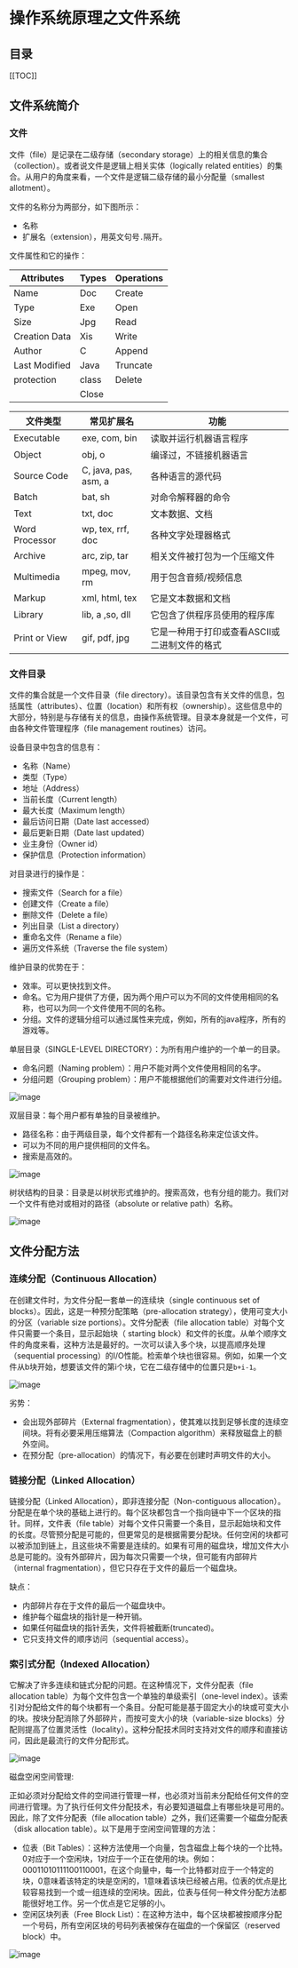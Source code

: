 # 操作系统原理之文件系统

<Badges :content="[{type: 'tip', text:'操作系统原理'}]" />

## 目录

[[TOC]]

## 文件系统简介

### 文件

文件（file）是记录在二级存储（secondary storage）上的相关信息的集合（collection）。或者说文件是逻辑上相关实体（logically related entities）的集合。从用户的角度来看，一个文件是逻辑二级存储的最小分配量（smallest allotment）。

文件的名称分为两部分，如下图所示：

- 名称
- 扩展名（extension），用英文句号`.`隔开。

文件属性和它的操作：

| Attributes    | Types | Operations |
| ------------- | ----- | ---------- |
| Name          | Doc   | Create     |
| Type          | Exe   | Open       |
| Size          | Jpg   | Read       |
| Creation Data | Xis   | Write      |
| Author        | C     | Append     |
| Last Modified | Java  | Truncate   |
| protection    | class | Delete     |
|               | Close |            |

| 文件类型       | 常见扩展名           | 功能                                          |
| -------------- | -------------------- | --------------------------------------------- |
| Executable     | exe, com, bin        | 读取并运行机器语言程序                        |
| Object         | obj, o               | 编译过，不链接机器语言                        |
| Source Code    | C, java, pas, asm, a | 各种语言的源代码                              |
| Batch          | bat, sh              | 对命令解释器的命令                            |
| Text           | txt, doc             | 文本数据、文档                                |
| Word Processor | wp, tex, rrf, doc    | 各种文字处理器格式                            |
| Archive        | arc, zip, tar        | 相关文件被打包为一个压缩文件                  |
| Multimedia     | mpeg, mov, rm        | 用于包含音频/视频信息                         |
| Markup         | xml, html, tex       | 它是文本数据和文档                            |
| Library        | lib, a ,so, dll      | 它包含了供程序员使用的程序库                  |
| Print or View  | gif, pdf, jpg        | 它是一种用于打印或查看ASCII或二进制文件的格式 |

### 文件目录

文件的集合就是一个文件目录（file directory）。该目录包含有关文件的信息，包括属性（attributes）、位置（location）和所有权（ownership）。这些信息中的大部分，特别是与存储有关的信息，由操作系统管理。目录本身就是一个文件，可由各种文件管理程序（file management routines）访问。

设备目录中包含的信息有：

- 名称（Name）
- 类型（Type）
- 地址（Address）
- 当前长度（Current length）
- 最大长度（Maximum length）
- 最后访问日期（Date last accessed）
- 最后更新日期（Date last updated）
- 业主身份（Owner id）
- 保护信息（Protection information）

对目录进行的操作是：

- 搜索文件（Search for a file）
- 创建文件（Create a file）
- 删除文件（Delete a file）
- 列出目录（List a directory）
- 重命名文件（Rename a file）
- 遍历文件系统（Traverse the file system）

维护目录的优势在于：

- 效率。可以更快找到文件。
- 命名。它为用户提供了方便，因为两个用户可以为不同的文件使用相同的名称，也可以为同一个文件使用不同的名称。
- 分组。文件的逻辑分组可以通过属性来完成，例如，所有的java程序，所有的游戏等。

单层目录（SINGLE-LEVEL DIRECTORY）：为所有用户维护的一个单一的目录。

- 命名问题（Naming problem）：用户不能对两个文件使用相同的名字。
- 分组问题（Grouping problem）：用户不能根据他们的需要对文件进行分组。

![image](https://cdn.staticaly.com/gh/jonsam-ng/image-hosting@master/2022/image.5vqb87ixk140.webp)

双层目录：每个用户都有单独的目录被维护。

- 路径名称：由于两级目录，每个文件都有一个路径名称来定位该文件。
- 可以为不同的用户提供相同的文件名。
- 搜索是高效的。

![image](https://cdn.staticaly.com/gh/jonsam-ng/image-hosting@master/2022/image.6dvmc8qfews0.webp)

树状结构的目录：目录是以树状形式维护的。搜索高效，也有分组的能力。我们对一个文件有绝对或相对的路径（absolute or relative path）名称。

![image](https://cdn.staticaly.com/gh/jonsam-ng/image-hosting@master/2022/image.47skkxb8u3s0.webp)

## 文件分配方法

### 连续分配（Continuous Allocation）

在创建文件时，为文件分配一套单一的连续块（single continuous set of blocks）。因此，这是一种预分配策略（pre-allocation strategy），使用可变大小的分区（variable size portions）。文件分配表（file allocation table）对每个文件只需要一个条目，显示起始块（ starting block）和文件的长度。从单个顺序文件的角度来看，这种方法是最好的。一次可以读入多个块，以提高顺序处理（sequential processing）的I/O性能。检索单个块也很容易。例如，如果一个文件从b块开始，想要该文件的第i个块，它在二级存储中的位置只是`b+i-1`。

![image](https://cdn.staticaly.com/gh/jonsam-ng/image-hosting@master/2022/image.6dp0uezeilc0.webp)

劣势：

- 会出现外部碎片（External fragmentation），使其难以找到足够长度的连续空间块。将有必要采用压缩算法（Compaction algorithm）来释放磁盘上的额外空间。
- 在预分配（pre-allocation）的情况下，有必要在创建时声明文件的大小。

### 链接分配（Linked Allocation）

链接分配（Linked Allocation），即非连接分配（Non-contiguous allocation）。分配是在单个块的基础上进行的。每个区块都包含一个指向链中下一个区块的指针。同样，文件表（file table）对每个文件只需要一个条目，显示起始块和文件的长度。尽管预分配是可能的，但更常见的是根据需要分配块。任何空闲的块都可以被添加到链上，且这些块不需要是连续的。如果有可用的磁盘块，增加文件大小总是可能的。没有外部碎片，因为每次只需要一个块，但可能有内部碎片（internal fragmentation），但它只存在于文件的最后一个磁盘块。

缺点：

- 内部碎片存在于文件的最后一个磁盘块中。
- 维护每个磁盘块的指针是一种开销。
- 如果任何磁盘块的指针丢失，文件将被截断(truncated)。
- 它只支持文件的顺序访问（sequential access）。

### 索引式分配（Indexed Allocation）

它解决了许多连续和链式分配的问题。在这种情况下，文件分配表（file allocation table）为每个文件包含一个单独的单级索引（one-level index）。该索引对分配给文件的每个块都有一个条目。分配可能是基于固定大小的块或可变大小的块。按块分配消除了外部碎片，而按可变大小的块（variable-size blocks）分配则提高了位置灵活性（locality）。这种分配技术同时支持对文件的顺序和直接访问，因此是最流行的文件分配形式。

![image](https://cdn.staticaly.com/gh/jonsam-ng/image-hosting@master/2022/image.8xzrtm3bcs0.webp)

磁盘空闲空间管理:

正如必须对分配给文件的空间进行管理一样，也必须对当前未分配给任何文件的空间进行管理。为了执行任何文件分配技术，有必要知道磁盘上有哪些块是可用的。因此，除了文件分配表（file allocation table）之外，我们还需要一个磁盘分配表（disk allocation table）。以下是用于空闲空间管理的方法：

- 位表（Bit Tables）：这种方法使用一个向量，包含磁盘上每个块的一个比特。0对应于一个空闲块，1对应于一个正在使用的块。例如：00011010111100110001，在这个向量中，每一个比特都对应于一个特定的块，0意味着该特定的块是空闲的，1意味着该块已经被占用。位表的优点是比较容易找到一个或一组连续的空闲块。因此，位表与任何一种文件分配方法都能很好地工作。另一个优点是它足够的小。
- 空闲区块列表（Free Block List）：在这种方法中，每个区块都被按顺序分配一个号码，所有空闲区块的号码列表被保存在磁盘的一个保留区（reserved block）中。

![image](https://cdn.staticaly.com/gh/jonsam-ng/image-hosting@master/2022/image.670yutlnz8o0.webp)
